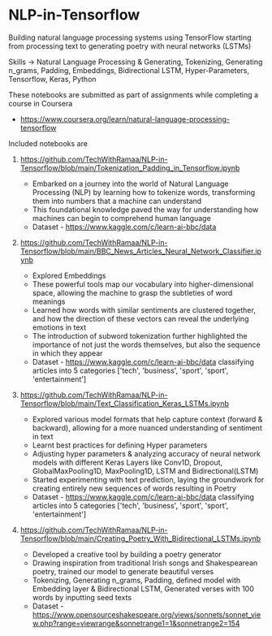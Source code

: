 # NLP-in-Tensorflow
Building natural language processing systems using TensorFlow starting from processing text to generating poetry with neural networks (LSTMs)

Skills -> Natural Language Processing & Generating, Tokenizing, Generating n_grams, Padding, Embeddings, Bidirectional LSTM, Hyper-Parameters, Tensorflow, Keras, Python

These notebooks are submitted as part of assignments while completing a course in Coursera
* https://www.coursera.org/learn/natural-language-processing-tensorflow

Included notebooks are 
1) https://github.com/TechWithRamaa/NLP-in-Tensorflow/blob/main/Tokenization_Padding_in_Tensorflow.ipynb
   * Embarked on a journey into the world of Natural Language Processing (NLP) by learning how to tokenize words, transforming them into numbers that a machine can understand
   * This foundational knowledge paved the way for understanding how machines can begin to comprehend human language
   * Dataset - https://www.kaggle.com/c/learn-ai-bbc/data

2) https://github.com/TechWithRamaa/NLP-in-Tensorflow/blob/main/BBC_News_Articles_Neural_Network_Classifier.ipynb
   * Explored Embeddings
   * These powerful tools map our vocabulary into higher-dimensional space, allowing the machine to grasp the subtleties of word meanings
   * Learned how words with similar sentiments are clustered together, and how the direction of these vectors can reveal the underlying emotions in text
   * The introduction of subword tokenization further highlighted the importance of not just the words themselves, but also the sequence in which they appear
   * Dataset - https://www.kaggle.com/c/learn-ai-bbc/data classifying articles into 5 categories ['tech', 'business', 'sport', 'sport', 'entertainment']

3) https://github.com/TechWithRamaa/NLP-in-Tensorflow/blob/main/Text_Classification_Keras_LSTMs.ipynb
    * Explored various model formats that help capture context (forward & backward), allowing for a more nuanced understanding of sentiment in text
    * Learnt best practices for defining Hyper parameters
    * Adjusting hyper parameters & analyzing accuracy of neural network models with different Keras Layers like Conv1D, Dropout, GlobalMaxPooling1D, MaxPooling1D, LSTM and Bidirectional(LSTM)
    * Started experimenting with text prediction, laying the groundwork for creating entirely new sequences of words resulting in Poetry
    * Dataset - https://www.kaggle.com/c/learn-ai-bbc/data classifying articles into 5 categories ['tech', 'business', 'sport', 'sport', 'entertainment']

4) https://github.com/TechWithRamaa/NLP-in-Tensorflow/blob/main/Creating_Poetry_With_Bidirectional_LSTMs.ipynb
    * Developed a creative tool by building a poetry generator
    * Drawing inspiration from traditional Irish songs and Shakespearean poetry, trained our model to generate beautiful verses
    * Tokenizing, Generating n_grams, Padding, defined model with Embedding layer & Bidirectional LSTM, Generated verses with 100 words by inputting seed texts
    * Dataset - https://www.opensourceshakespeare.org/views/sonnets/sonnet_view.php?range=viewrange&sonnetrange1=1&sonnetrange2=154
   
